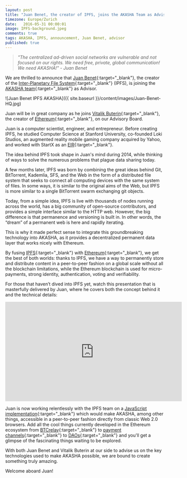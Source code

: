 ```yaml
---
layout: post
title: "Juan Benet, the creator of IPFS, joins the AKASHA Team as Advisor"
timezone: Europe/Zurich
date:   2016-05-31 00:00:01
image: IPFS-background.jpeg
comments: true
tags: AKASHA, IPFS, announcement, Juan Benet, advisor
published: true
---
```

> *"The centralized ad-driven social networks are vulnerable and not focused on our rights. We need free, private, global communication! We need AKASHA!" - Juan Benet*

We are thrilled to announce that [Juan Benet](https://twitter.com/juanbenet){:target="_blank"}, the creator of the [Inter-Planetary File System](https://ipfs.io/){:target="_blank"} (IPFS), is joining the [AKASHA team](http://akasha.world/#team){:target="_blank"} as Advisor.

![Juan Benet IPFS AKASHA]({{ site.baseurl }}/content/images/Juan-Benet-HQ.jpg)

Juan will be in great company as he joins [Vitalik Buterin](https://twitter.com/VitalikButerin){:target="_blank"}, the creator of [Ethereum](https://ethereum.org/){:target="_blank"}, on our Advisory Board. 

Juan is a computer scientist, engineer, and entrepreneur. Before creating IPFS, he studied Computer Science at Stanford University, co-founded Loki Studios, an augmented reality mobile gaming company acquired by Yahoo, and worked with StartX as an [EIR](http://startx.com/){:target="_blank"}. 

The idea behind IPFS took shape in Juan's mind during 2014, while thinking of ways to solve the numerous problems that plague data sharing today. 

A few months later, IPFS was born by combining the great ideas behind Git, BitTorrent, Kademlia, SFS, and the Web in the form of a distributed file system that seeks to connect all computing devices with the same system of files. In some ways, it is similar to the original aims of the Web, but IPFS is more similar to a single BitTorrent swarm exchanging git objects. 

Today, from a simple idea, IPFS is live with thousands of nodes running across the world, has a big community of open-source contributors, and provides a simple interface similar to the HTTP web. However, the big difference is that permanence and versioning is built in. In other words, the “dream” of a permanent web is here and rapidly iterating. 

This is why it made perfect sense to integrate this groundbreaking technology into AKASHA, as it provides a decentralized permanent data layer that works nicely with Ethereum.

By fusing [IPFS](https://ipfs.io/){:target="_blank"} with [Ethereum](https://ethereum.org/){:target="_blank"}, we get the best of both worlds: thanks to IPFS, we have a way to permanently store and distribute content in a peer-to-peer fashion on a global scale without all the blockchain limitations, while the Ethereum blockchain is used for micro-payments, strong identity, authentication, voting and verifiability.

For those that haven’t dived into IPFS yet, watch this presentation that is masterfully delivered by Juan, where he covers both the concept behind it and the technical details:

<iframe width="560" height="315" src="https://www.youtube.com/embed/HUVmypx9HGI" frameborder="0" allowfullscreen></iframe>

Juan is now working relentlessly with the IPFS team on a [JavaScript implementation](https://github.com/ipfs/js-ipfs){:target="_blank"} which would make AKASHA, among other things, accessible in a peer-to-peer fashion directly from classic Web 2.0 browsers. Add all the cool things currently developed in the Ethereum ecosystem from [BTCrelay](http://btcrelay.org/){:target="_blank"} to [payment channels](http://www.arcturnus.com/ethereum-lightning-network-and-beyond/){:target="_blank"} to [DAOs](https://daohub.org/){:target="_blank"} and you'll get a glimpse of the fascinating things waiting to be explored. 

With both Juan Benet and Vitalik Buterin at our side to advise us on the key technologies used to make AKASHA possible, we are bound to create something truly amazing. 

Welcome aboard Juan! 
